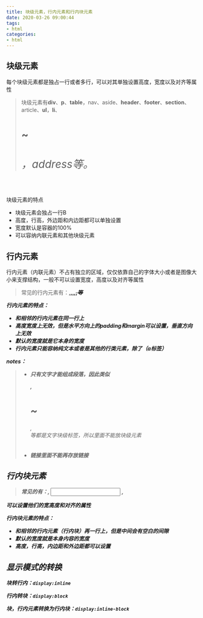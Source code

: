 ```yaml
---
title: 块级元素，行内元素和行内块元素
date: 2020-03-26 09:00:44
tags:
- html
categories:
- html
---
```


## 块级元素

每个块级元素都是独占一行或者多行，可以对其单独设置高度，宽度以及对齐等属性

>  块级元素有**div**、**p**、**table**，nav、aside、**header**、**footer**、**section**、article、**ul**，**li**、 **<h1>~<h6>** ，address等。

块级元素的特点

- 块级元素会独占一行B
- 高度，行高，外边距和内边距都可以单独设置
- 宽度默认是容器的100%
- 可以容纳内联元素和其他块级元素

## 行内元素

行内元素（内联元素）不占有独立的区域，仅仅依靠自己的字体大小或者是图像大小来支撑结构，一般不可以设置宽度，高度以及对齐等属性

> 常见的行内元素有：<a>,<strong>,<b>,<em>,<del>,<span>等

行内元素的特点：

- 和相邻的行内元素在同一行上
- 高度宽度上无效，但是水平方向上的padding和margin可以设置，垂直方向上无效
- 默认的宽度就是它本身的宽度
- 行内元素只能容纳纯文本或者是其他的行类元素，除了（a标签）

**notes：**

> - 只有文字才能组成段落，因此类似<p>,<h1>~<h6>,<dt>等都是文字块级标签，所以里面不能放块级元素
> - 链接里面不能再存放链接

## 行内块元素

> 常见的有：<img/>, <input/> ,<td/>

可以设置他们的宽高度和对齐的属性

行内块元素的特点：

- 和相邻的行内元素（行内块）再一行上，但是中间会有空白的间隙
- 默认的宽度就是本身内容的宽度
- 高度，行高，内边距和外边距都可以设置

## 显示模式的转换

块转行内：`display:inline`

行内转块：`display:block`

块，行内元素转换为行内块：`display:inline-block`